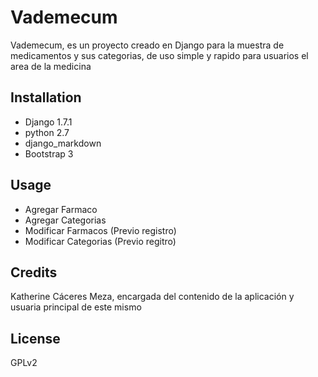 # Vademecum
Vademecum, es un proyecto creado en Django para la muestra de medicamentos y sus categorias, de uso simple y rapido para usuarios el area de la medicina 

## Installation

* Django 1.7.1
* python 2.7
* django_markdown
* Bootstrap 3

## Usage

* Agregar Farmaco
* Agregar Categorias
* Modificar Farmacos (Previo registro)
* Modificar Categorias (Previo regitro)

## Credits

Katherine Cáceres Meza, encargada del contenido de la aplicación y usuaria principal de este mismo

## License

GPLv2
